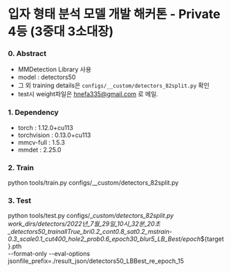 # 입자 형태 분석 모델 개발 해커톤 - Private 4등 (3중대 3소대장)


### 0. Abstract
- MMDetection Library 사용
- model : detectors50
- 그 외 training details은 ```configs/__custom/detectors_82split.py``` 확인
- test시 weight파일은 hnefa335@gmail.com 로 메일.

### 1. Dependency
- torch : 1.12.0+cu113
- torchvision : 0.13.0+cu113
- mmcv-full : 1.5.3
- mmdet : 2.25.0


### 2. Train

python tools/train.py configs/__custom/detectors_82split.py

### 3. Test

python tools/test.py configs/__custom/detectors_82split.py work_dirs/detectors/2022년_7월_29일_10시_32분_20초_detectors50_trainallTrue_bri0.2_cont0.8_sat0.2_mstrain-0.3_scale0.1_cut400_hole2_prob0.6_epoch30_blur5_LB_Best/epoch_${target}.pth \
--format-only --eval-options jsonfile_prefix=./result_json/detectors50_LBBest_re_epoch_15
